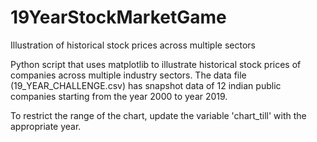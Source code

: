# 19YearStockMarketGame
 Illustration of historical stock prices across multiple sectors
 
Python script that uses matplotlib to illustrate historical stock prices of companies across multiple industry sectors. The data file (19_YEAR_CHALLENGE.csv) has snapshot data of 12 indian public companies starting from the year 2000 to year 2019.

To restrict the range of the chart, update the variable 'chart_till' with the appropriate year.
